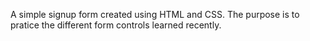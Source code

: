 A simple signup form created using HTML and CSS. The purpose is to pratice the different form controls learned recently.